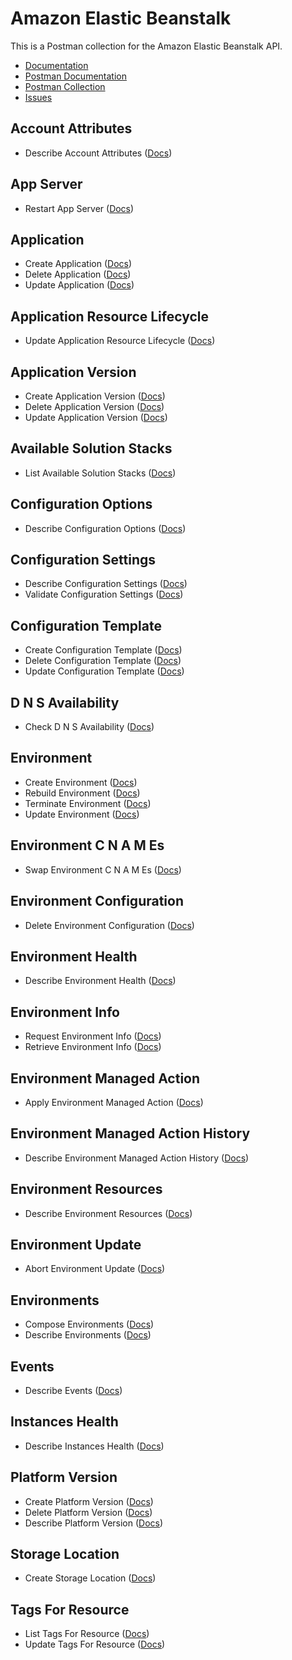 # Amazon Elastic Beanstalk
This is a Postman collection for the Amazon Elastic Beanstalk API.

- [Documentation](https://docs.aws.amazon.com/elasticbeanstalk/latest/api/Welcome.html)
- [Postman Documentation](https://documenter.getpostman.com/view/35240/SW7aY84Y)
- [Postman Collection](https://www.getpostman.com/collections/755644d55f4ec2837561)
- [Issues](https://github.com/api-evangelist/aws/labels/CloudWatch)

## Account Attributes
 - Describe Account Attributes ([Docs](http://docs.aws.amazon.com/elasticbeanstalk/latest/api/API_ValidateConfigurationSettings.html))
## App Server
 - Restart App Server ([Docs](http://docs.aws.amazon.com/elasticbeanstalk/latest/api/API_ValidateConfigurationSettings.html))
## Application
 - Create Application ([Docs](http://docs.aws.amazon.com/elasticbeanstalk/latest/api/API_ValidateConfigurationSettings.html))
 - Delete Application ([Docs](http://docs.aws.amazon.com/elasticbeanstalk/latest/api/API_ValidateConfigurationSettings.html))
 - Update Application ([Docs](http://docs.aws.amazon.com/elasticbeanstalk/latest/api/API_ValidateConfigurationSettings.html))
## Application Resource Lifecycle
 - Update Application Resource Lifecycle ([Docs](http://docs.aws.amazon.com/elasticbeanstalk/latest/api/API_ValidateConfigurationSettings.html))
## Application Version
 - Create Application Version ([Docs](http://docs.aws.amazon.com/elasticbeanstalk/latest/api/API_ValidateConfigurationSettings.html))
 - Delete Application Version ([Docs](http://docs.aws.amazon.com/elasticbeanstalk/latest/api/API_ValidateConfigurationSettings.html))
 - Update Application Version ([Docs](http://docs.aws.amazon.com/elasticbeanstalk/latest/api/API_ValidateConfigurationSettings.html))
## Available Solution Stacks
 - List Available Solution Stacks ([Docs](http://docs.aws.amazon.com/elasticbeanstalk/latest/api/API_ValidateConfigurationSettings.html))
## Configuration Options
 - Describe Configuration Options ([Docs](http://docs.aws.amazon.com/elasticbeanstalk/latest/api/API_ValidateConfigurationSettings.html))
## Configuration Settings
 - Describe Configuration Settings ([Docs](http://docs.aws.amazon.com/elasticbeanstalk/latest/api/API_ValidateConfigurationSettings.html))
 - Validate Configuration Settings ([Docs](http://docs.aws.amazon.com/elasticbeanstalk/latest/api/API_ValidateConfigurationSettings.html))
## Configuration Template
 - Create Configuration Template ([Docs](http://docs.aws.amazon.com/elasticbeanstalk/latest/api/API_ValidateConfigurationSettings.html))
 - Delete Configuration Template ([Docs](http://docs.aws.amazon.com/elasticbeanstalk/latest/api/API_ValidateConfigurationSettings.html))
 - Update Configuration Template ([Docs](http://docs.aws.amazon.com/elasticbeanstalk/latest/api/API_ValidateConfigurationSettings.html))
## D N S Availability
 - Check D N S Availability ([Docs](http://docs.aws.amazon.com/elasticbeanstalk/latest/api/API_ValidateConfigurationSettings.html))
## Environment
 - Create Environment ([Docs](http://docs.aws.amazon.com/elasticbeanstalk/latest/api/API_ValidateConfigurationSettings.html))
 - Rebuild Environment ([Docs](http://docs.aws.amazon.com/elasticbeanstalk/latest/api/API_ValidateConfigurationSettings.html))
 - Terminate Environment ([Docs](http://docs.aws.amazon.com/elasticbeanstalk/latest/api/API_ValidateConfigurationSettings.html))
 - Update Environment ([Docs](http://docs.aws.amazon.com/elasticbeanstalk/latest/api/API_ValidateConfigurationSettings.html))
## Environment C N A M Es
 - Swap Environment C N A M Es ([Docs](http://docs.aws.amazon.com/elasticbeanstalk/latest/api/API_ValidateConfigurationSettings.html))
## Environment Configuration
 - Delete Environment Configuration ([Docs](http://docs.aws.amazon.com/elasticbeanstalk/latest/api/API_ValidateConfigurationSettings.html))
## Environment Health
 - Describe Environment Health ([Docs](http://docs.aws.amazon.com/elasticbeanstalk/latest/api/API_ValidateConfigurationSettings.html))
## Environment Info
 - Request Environment Info ([Docs](http://docs.aws.amazon.com/elasticbeanstalk/latest/api/API_ValidateConfigurationSettings.html))
 - Retrieve Environment Info ([Docs](http://docs.aws.amazon.com/elasticbeanstalk/latest/api/API_ValidateConfigurationSettings.html))
## Environment Managed Action
 - Apply Environment Managed Action ([Docs](http://docs.aws.amazon.com/elasticbeanstalk/latest/api/API_ValidateConfigurationSettings.html))
## Environment Managed Action History
 - Describe Environment Managed Action History ([Docs](http://docs.aws.amazon.com/elasticbeanstalk/latest/api/API_ValidateConfigurationSettings.html))
## Environment Resources
 - Describe Environment Resources ([Docs](http://docs.aws.amazon.com/elasticbeanstalk/latest/api/API_ValidateConfigurationSettings.html))
## Environment Update
 - Abort Environment Update ([Docs](http://docs.aws.amazon.com/elasticbeanstalk/latest/api/API_ValidateConfigurationSettings.html))
## Environments
 - Compose Environments ([Docs](http://docs.aws.amazon.com/elasticbeanstalk/latest/api/API_ValidateConfigurationSettings.html))
 - Describe Environments ([Docs](http://docs.aws.amazon.com/elasticbeanstalk/latest/api/API_ValidateConfigurationSettings.html))
## Events
 - Describe Events ([Docs](http://docs.aws.amazon.com/elasticbeanstalk/latest/api/API_ValidateConfigurationSettings.html))
## Instances Health
 - Describe Instances Health ([Docs](http://docs.aws.amazon.com/elasticbeanstalk/latest/api/API_ValidateConfigurationSettings.html))
## Platform Version
 - Create Platform Version ([Docs](http://docs.aws.amazon.com/elasticbeanstalk/latest/api/API_ValidateConfigurationSettings.html))
 - Delete Platform Version ([Docs](http://docs.aws.amazon.com/elasticbeanstalk/latest/api/API_ValidateConfigurationSettings.html))
 - Describe Platform Version ([Docs](http://docs.aws.amazon.com/elasticbeanstalk/latest/api/API_ValidateConfigurationSettings.html))
## Storage Location
 - Create Storage Location ([Docs](http://docs.aws.amazon.com/elasticbeanstalk/latest/api/API_ValidateConfigurationSettings.html))
## Tags For Resource
 - List Tags For Resource ([Docs](http://docs.aws.amazon.com/elasticbeanstalk/latest/api/API_ValidateConfigurationSettings.html))
 - Update Tags For Resource ([Docs](http://docs.aws.amazon.com/elasticbeanstalk/latest/api/API_ValidateConfigurationSettings.html))
